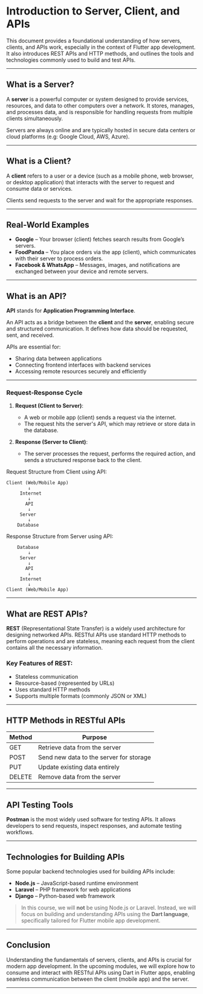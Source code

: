 # Introduction to Server, Client, and APIs

This document provides a foundational understanding of how servers, clients, and APIs work, especially in the context of Flutter app development. It also introduces REST APIs and HTTP methods, and outlines the tools and technologies commonly used to build and test APIs.

---

## What is a Server?

A **server** is a powerful computer or system designed to provide services, resources, and data to other computers over a network. It stores, manages, and processes data, and is responsible for handling requests from multiple clients simultaneously.

Servers are always online and are typically hosted in secure data centers or cloud platforms (e.g: Google Cloud, AWS, Azure).

---

## What is a Client?

A **client** refers to a user or a device (such as a mobile phone, web browser, or desktop application) that interacts with the server to request and consume data or services.

Clients send requests to the server and wait for the appropriate responses.

---

## Real-World Examples

* **Google** – Your browser (client) fetches search results from Google’s servers.
* **FoodPanda** – You place orders via the app (client), which communicates with their server to process orders.
* **Facebook & WhatsApp** – Messages, images, and notifications are exchanged between your device and remote servers.

---

## What is an API?

**API** stands for **Application Programming Interface**.

An API acts as a bridge between the **client** and the **server**, enabling secure and structured communication. It defines how data should be requested, sent, and received.

APIs are essential for:

* Sharing data between applications
* Connecting frontend interfaces with backend services
* Accessing remote resources securely and efficiently

---

### Request-Response Cycle

1. **Request (Client to Server)**:

   * A web or mobile app (client) sends a request via the internet.
   * The request hits the server's API, which may retrieve or store data in the database.

2. **Response (Server to Client)**:

   * The server processes the request, performs the required action, and sends a structured response back to the client.

Request Structure from Client using API:
```plaintext
Client (Web/Mobile App) 
        ↓
     Internet
        ↓
       API
        ↓
     Server
        ↓
    Database
```

Response Structure from Server using API:
```plaintext
    Database
        ↓
     Server
        ↓
       API
        ↓
     Internet
        ↓
Client (Web/Mobile App)
```

---

## What are REST APIs?

**REST** (Representational State Transfer) is a widely used architecture for designing networked APIs. RESTful APIs use standard HTTP methods to perform operations and are stateless, meaning each request from the client contains all the necessary information.

### Key Features of REST:

* Stateless communication
* Resource-based (represented by URLs)
* Uses standard HTTP methods
* Supports multiple formats (commonly JSON or XML)

---

## HTTP Methods in RESTful APIs

| Method | Purpose                                 |
| ------ | --------------------------------------- |
| GET    | Retrieve data from the server           |
| POST   | Send new data to the server for storage |
| PUT    | Update existing data entirely           |data          |
| DELETE | Remove data from the server             |


---

## API Testing Tools

**Postman** is the most widely used software for testing APIs. It allows developers to send requests, inspect responses, and automate testing workflows.

---

## Technologies for Building APIs

Some popular backend technologies used for building APIs include:

* **Node.js** – JavaScript-based runtime environment
* **Laravel** – PHP framework for web applications
* **Django** – Python-based web framework

> In this course, we will **not** be using Node.js or Laravel. Instead, we will focus on building and understanding APIs using the **Dart language**, specifically tailored for Flutter mobile app development.

---

## Conclusion

Understanding the fundamentals of servers, clients, and APIs is crucial for modern app development. In the upcoming modules, we will explore how to consume and interact with RESTful APIs using Dart in Flutter apps, enabling seamless communication between the client (mobile app) and the server.

---
